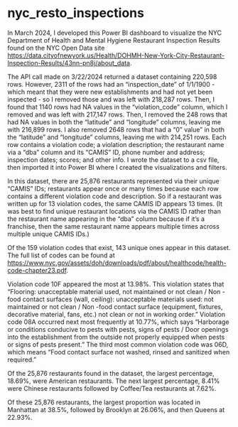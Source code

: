 # nyc_resto_inspections

In March 2024, I developed this Power BI dashboard to visualize the NYC Department of Health and Mental Hygiene Restaurant Inspection Results found on the NYC Open Data site https://data.cityofnewyork.us/Health/DOHMH-New-York-City-Restaurant-Inspection-Results/43nn-pn8j/about_data.

The API call made on 3/22/2024 returned a dataset containing 220,598 rows. However, 2311 of the rows had an “inspection_date” of 1/1/1900 - which meant that they were new establishments and had not yet been inspected - so I removed those and was left with 218,287 rows. Then, I found that 1140 rows had NA values in the “violation_code” column, which I removed and was left with 217,147 rows. Then, I removed the 248 rows that had NA values in both the “latitude” and “longitude” columns, leaving me with 216,899 rows. I also removed 2648 rows that had a “0” value” in both the “latitude” and “longitude” columns, leaving me with 214,251 rows. Each row contains a violation code; a violation description; the restaurant name via a “dba” column and its “CAMIS” ID, phone number and address; inspection dates; scores; and other info. I wrote the dataset to a csv file, then imported it into Power BI where I created the visualizations and filters.

In this dataset, there are 25,876 restaurants represented via their unique “CAMIS” IDs; restaurants appear once or many times because each row contains a different violation code and description. So if a restaurant was written up for 13 violation codes, the same CAMIS ID appears 13 times. (It was best to find unique restaurant locations via the CAMIS ID rather than the restaurant name appearing in the “dba” column because if it’s a franchise, then the same restaurant name appears multiple times across multiple unique CAMIS IDs.)

Of the 159 violation codes that exist, 143 unique ones appear in this dataset. The full list of codes can be found at https://www.nyc.gov/assets/doh/downloads/pdf/about/healthcode/health-code-chapter23.pdf.

Violation code 10F appeared the most at 13.98%. This violation states that “Flooring: unacceptable material used, not maintained or not clean / Non -food contact surfaces (wall, ceiling): unacceptable materials used: not maintained or not clean / Non -food contact surface (equipment, fixtures, decorative material, fans, etc.) not clean or not in working order.” Violation code 08A occurred next most frequently at 10.77%, which says “Harborage or conditions conducive to pests with pests, signs of pests / Door openings into the establishment from the outside not properly equipped when pests or signs of pests present.” The third most common violation code was 06D, which means “Food contact surface not washed, rinsed and sanitized when required.”

Of the 25,876 restaurants found in the dataset, the largest percentage, 18.69%, were American restaurants. The next largest percentage, 8.41% were Chinese restaurants followed by Coffee/Tea restaurants at 7.62%.

Of these 25,876 restaurants, the largest proportion was located in Manhattan at 38.5%, followed by Brooklyn at 26.06%, and then Queens at 22.93%.
